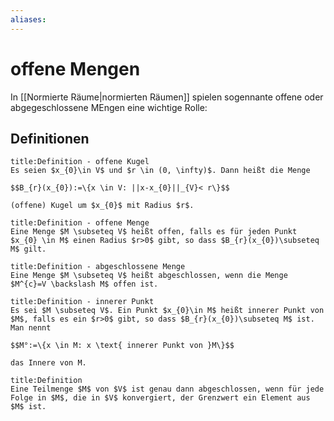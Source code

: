 ```yaml
---
aliases: 
---
```

$\newcommand{\f}[1]{\mathcal{#1}}\newcommand{\F}[1]{\mathfrak{#1}}\newcommand{\b}[1]{\mathbb{#1}}$
# offene Mengen 
In [[Normierte Räume|normierten Räumen]] spielen sogennante offene oder abgegeschlossene MEngen eine wichtige Rolle:
## Definitionen
```ad-abstract
title:Definition - offene Kugel
Es seien $x_{0}\in V$ und $r \in (0, \infty)$. Dann heißt die Menge

$$B_{r}(x_{0}):=\{x \in V: ||x-x_{0}||_{V}< r\}$$

(offene) Kugel um $x_{0}$ mit Radius $r$.
```

```ad-abstract
title:Definition - offene Menge
Eine Menge $M \subseteq V$ heißt offen, falls es für jeden Punkt $x_{0} \in M$ einen Radius $r>0$ gibt, so dass $B_{r}(x_{0})\subseteq M$ gilt.
```

```ad-abstract
title:Definition - abgeschlossene Menge
Eine Menge $M \subseteq V$ heißt abgeschlossen, wenn die Menge $M^{c}=V \backslash M$ offen ist.
```

```ad-abstract
title:Definition - innerer Punkt
Es sei $M \subseteq V$. Ein Punkt $x_{0}\in M$ heißt innerer Punkt von $M$, falls es ein $r>0$ gibt, so dass $B_{r}(x_{0})\subseteq M$ ist. Man nennt

$$M°:=\{x \in M: x \text{ innerer Punkt von }M\}$$

das Innere von M.
```

```ad-abstract
title:Definition
Eine Teilmenge $M$ von $V$ ist genau dann abgeschlossen, wenn für jede Folge in $M$, die in $V$ konvergiert, der Grenzwert ein Element aus $M$ ist.
```

